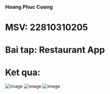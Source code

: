 ### Hoang Phuc Cuong
# MSV: 22810310205
# Bai tap: Restaurant App
# Ket qua:
![image](https://github.com/user-attachments/assets/7aec0864-5226-4787-9c8e-e136d72b5fce)
![image](https://github.com/user-attachments/assets/346c32e5-c97e-46d8-af10-fadc051d9a6b)
![image](https://github.com/user-attachments/assets/ecbef013-374d-453e-a038-5ce1aea63871)


